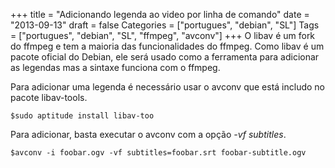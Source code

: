 +++
title = "Adicionando legenda ao video por linha de comando"
date = "2013-09-13"
draft = false
Categories = ["portugues", "debian", "SL"]
Tags = ["portugues", "debian", "SL", "ffmpeg", "avconv"]
+++
O libav é um fork do ffmpeg e tem a maioria das funcionalidades do
ffmpeg. Como libav é um pacote oficial do Debian, ele será usado como a
ferramenta para adicionar as legendas mas a sintaxe funciona com o
ffmpeg.

Para adicionar uma legenda é necessário usar o avconv que está includo
no pacote libav-tools.

```
$sudo aptitude install libav-too
```

Para adicionar, basta executar o avconv com a opção *-vf subtitles*.

```
$avconv -i foobar.ogv -vf subtitles=foobar.srt foobar-subtitle.ogv
```
